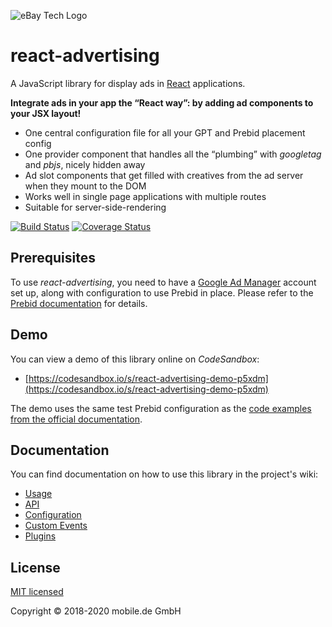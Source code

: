 ![eBay Tech Logo](ebay-tech-logo.png 'eBay Tech Logo')

# react-advertising

A JavaScript library for display ads in [React](https://reactjs.org) applications.

**Integrate ads in your app the “React way”: by adding ad components to your JSX layout!**

- One central configuration file for all your GPT and Prebid placement config
- One provider component that handles all the “plumbing” with _googletag_ and _pbjs_, nicely hidden away
- Ad slot components that get filled with creatives from the ad server when they mount to the DOM
- Works well in single page applications with multiple routes
- Suitable for server-side-rendering

[![Build Status](https://travis-ci.com/technology-ebay-de/react-advertising.svg?branch=master)](https://travis-ci.com/technology-ebay-de/react-advertising) [![Coverage Status](https://coveralls.io/repos/github/technology-ebay-de/react-advertising/badge.svg?branch=master)](https://coveralls.io/github/technology-ebay-de/react-advertising?branch=master)

## Prerequisites

To use _react-advertising_, you need to have a [Google Ad Manager](https://admanager.google.com/)
account set up, along with configuration to use Prebid in place. Please refer to the
[Prebid documentation](http://prebid.org/overview/intro.html) for details.

## Demo

You can view a demo of this library online on _CodeSandbox_:

- [https://codesandbox.io/s/react-advertising-demo-p5xdm](https://codesandbox.io/s/react-advertising-demo-p5xdm)

The demo uses the same test Prebid configuration as the
[code examples from the official documentation](http://prebid.org/dev-docs/examples/basic-example.html).

## Documentation

You can find documentation on how to use this library in the project's wiki:

- [Usage](https://github.com/technology-ebay-de/react-advertising/wiki/Usage)
- [API](https://github.com/technology-ebay-de/react-advertising/wiki/API)
- [Configuration](https://github.com/technology-ebay-de/react-advertising/wiki/Configuration)
- [Custom Events](https://github.com/technology-ebay-de/react-advertising/wiki/Custom-Events)
- [Plugins](https://github.com/technology-ebay-de/react-advertising/wiki/Custom-Events)

## License

[MIT licensed](LICENSE)

Copyright © 2018-2020 mobile.de GmbH
